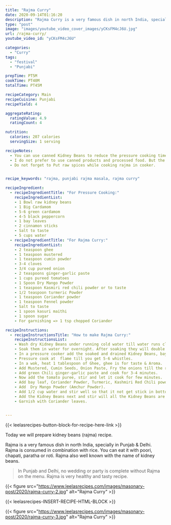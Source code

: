 ```yaml
---
title: "Rajma Curry"
date: 2020-09-14T01:16:20
description: "Rajma Curry is a very famous dish in north India, specially in Punjab and Delhi. Rajma is consumed with in combination with rice."
type: "post"
image: "images/youtube_video_cover_images/yCKsFM4cJ6U.jpg"
url: /rajma-curry/
youtube_video_id: "yCKsFM4cJ6U"

categories: 
  - "Curry"
tags:
  - "festival"
  - "Punjabi"

prepTime: PT5M
cookTime: PT40M
totalTime: PT45M

recipeCategory: Main
recipeCuisine: Punjabi
recipeYield: 4

aggregateRating:
  ratingValue: 4.9
  ratingCount: 4

nutrition:
  calories: 207 calories
  servingSize: 1 serving

recipeNotes: 
  - You can use canned Kidney Beans to reduce the pressure cooking time. 
  - I do not prefer to use canned products and processed food. But the choice is yours.
  - Do not forget to Put raw spices while cooking rajma in cooker.


recipe_keywords: "rajma, punjabi rajma masala, rajma curry"

recipeIngredient:
  - recipeIngredientTitle: "For Pressure Cooking:"
    recipeIngredientList: 
    - 1 Bowl raw kidney beans
    - 1 Big Cardamom
    - 5-6 green cardamom 
    - 4-5 black peppercorn
    - 1 bay leaves
    - 2 cinnamon sticks
    - Salt to taste
    - 5 cups water
  - recipeIngredientTitle: "For Rajma Curry:"
    recipeIngredientList: 
    - 2 teaspoon ghee
    - 1 teaspoon mustered
    - 1 teaspoon cumin powder
    - 3-4 cloves
    - 3/4 cup pureed onion 
    - 2 teaspoons ginger-garlic paste
    - 1 cups pureed tomatoes 
    - 1 Spoon Dry Mango Powder
    - 1 teaspoon Kasmiri red chili powder or to taste
    - 1/2 teaspoon turmeric Powder
    - 1 teaspoon Coriander powder
    - 1 teaspoon Fennel powder
    - Salt to taste
    - 1 spoon kasuri maithi
    - 1 spoon sugar
    - For garnishing => 1 tsp chopped Coriander 

recipeInstructions:
  - recipeInstructionsTitle: "How to make Rajma Curry:"
    recipeInstructionsList:
    - Wash dry Kidney Beans under running cold water till water runs clear.
    - Soak them in water for overnight. After soaking they will double up in size. drain the water.
    - In a pressure cooker add the soaked and drained Kidney Beans, bay leaves, cardamom Big & Green, cinnamon stick, black pepper, cloves, salt and 4 to 5 cups water. 
    - Pressure cook at  flame till you get 5-6 whistles. 
    - In a wok, heat 1 tablespoon of Ghee, ghee is for taste & Aroma.
    - Add Mustered, Cumin Seeds, Onion Paste, Fry the onions till the raw smell goes away and they are light golden brown in color.
    - Add green Chili ginger-garlic paste and cook for 3-4 minutes.
    - Now add the tomato puree, stir and let it cook for few minutes.
    - Add bay leaf, Coriander Powder, Turmeric, Kashmiri Red Chili powder (for color), Fennel Powder, Salt to taste.
    - Add  Dry Mango Powder (Amchur Powder).
    - Add 1/2 cup water and stir well so that it not get stick in bottom, add Kasuri Methi & sugar LId for few minute.
    - Add the Kidney Beans next and stir will all the Kidney Beans are coated with the spices, around 2 minutes.
    - Garnish with Coriander leaves.


---
```


{{< leelasrecipes-button-block-for-recipe-here-link >}}

Today we will prepare kidney beans (rajma) recipe. 

Rajma is a very famous dish in north India, specially in Punjab & Delhi. Rajma is consumed in combination with rice. You can eat it with poori, chapati, paratha or roti. Rajma also well known with the name of kidney beans. 

> In Punjab and Delhi, no wedding or party is complete without Rajma on the menu. Rajma is very healthy and tasty recipe.



{{< figure src="https://www.leelasrecipes.com/images/masonary-post/2020/rajma-curry-2.jpg" alt="Rajma Curry" >}}

{{< leelasrecipes-INSERT-RECIPE-HTML-BLOCK >}}

{{< figure src="https://www.leelasrecipes.com/images/masonary-post/2020/rajma-curry-3.jpg" alt="Rajma Curry" >}}
